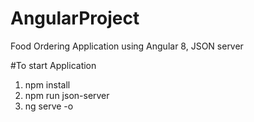 # AngularProject
Food Ordering Application using Angular 8, JSON server

#To start Application

1. npm install
2. npm run json-server
3. ng serve -o
